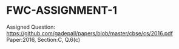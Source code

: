 # FWC-ASSIGNMENT-1
Assigned Question: https://github.com/gadepall/papers/blob/master/cbse/cs/2016.pdf
Paper:2016, Section:C, Q.6(c)
